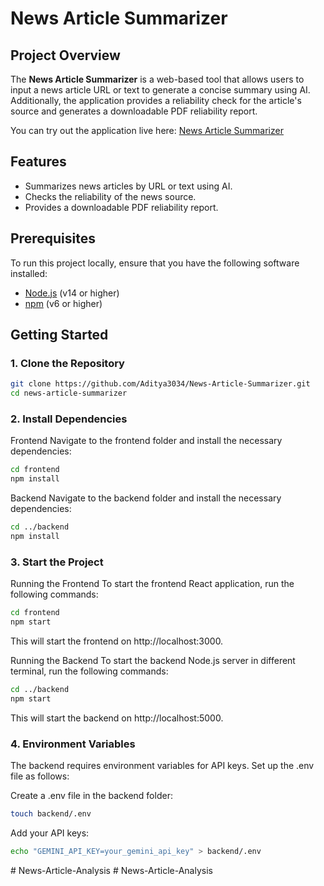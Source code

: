 # News Article Summarizer

## Project Overview

The **News Article Summarizer** is a web-based tool that allows users to input a news article URL or text to generate a concise summary using AI. Additionally, the application provides a reliability check for the article's source and generates a downloadable PDF reliability report.

You can try out the application live here: [News Article Summarizer](https://news-article-summarizer.vercel.app/)

## Features
- Summarizes news articles by URL or text using AI.
- Checks the reliability of the news source.
- Provides a downloadable PDF reliability report.

## Prerequisites

To run this project locally, ensure that you have the following software installed:
- [Node.js](https://nodejs.org/en/download/) (v14 or higher)
- [npm](https://www.npmjs.com/get-npm) (v6 or higher)

## Getting Started

### 1. Clone the Repository

```bash
git clone https://github.com/Aditya3034/News-Article-Summarizer.git
cd news-article-summarizer
```

### 2. Install Dependencies
Frontend
Navigate to the frontend folder and install the necessary dependencies:

```bash
cd frontend
npm install
```

Backend
Navigate to the backend folder and install the necessary dependencies:

```bash
cd ../backend
npm install
```
### 3. Start the Project

Running the Frontend
To start the frontend React application, run the following commands:

```bash
cd frontend
npm start
```

This will start the frontend on http://localhost:3000.

Running the Backend
To start the backend Node.js server in different terminal, run the following commands:

```bash
cd ../backend
npm start
```

This will start the backend on http://localhost:5000.

### 4. Environment Variables
The backend requires environment variables for API keys. Set up the .env file as follows:

Create a .env file in the backend folder:

```bash
touch backend/.env
```
Add your API keys:
```bash
echo "GEMINI_API_KEY=your_gemini_api_key" > backend/.env
```
#   N e w s - A r t i c l e - A n a l y s i s  
 #   N e w s - A r t i c l e - A n a l y s i s  
 